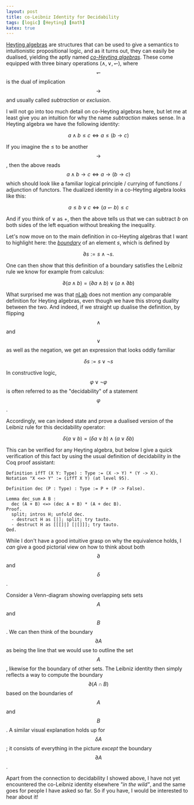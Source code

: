 ```yaml
---
layout: post
title: co-Leibniz Identity for Decidability
tags: [logic] [Heyting] [math]
katex: true
---
```


[Heyting algebras](https://ncatlab.org/nlab/show/Heyting+algebra) are structures that can be used to give a semantics to intuitionistic propositional logic, and as it turns out, they can easily be dualised, yielding the aptly named [*co-Heyting algebras*](https://ncatlab.org/nlab/show/co-Heyting+algebra). These come equipped with three binary operations $(\land, \lor, \leftharpoondown)$,  where $$\leftharpoondown$$ is the dual of implication $$\to$$ and usually called *subtraction* or *exclusion*.

I will not go into too much detail on co-Heyting algebras here, but let me at least give you an intuition for why the name *subtraction* makes sense. In a Heyting algebra we have the following identity:

$$
 a \land b \leq c \iff a \leq (b \to c)
$$

If you imagine the $\leq$ to be another $$\to$$, then the above reads $$a \land b \to c \iff a \to (b \to c)$$  which should look like a familiar logical principle / currying of functions / adjunction of functors. The dualized identity in a co-Heyting algebra looks like this:

$$
 a \leq b \lor c \iff (a \leftharpoondown b) \leq c
$$

And if you think of $\lor$ as $+$, then the above tells us that we can subtract $b$ on both sides of the left equation without breaking the inequality.

Let's now move on to the main definition in co-Heyting algebras that I want to highlight here: the [*boundary*](https://ncatlab.org/nlab/show/co-Heyting+boundary#definition) of an element $s$, which is defined by

$$
	\partial s := s \land \neg s.
$$

One can then show that this definition of a boundary satisfies the Leibniz rule we know for example from calculus:

$$
	\partial (a \land b) = (\partial a \land b) \lor (a \land \partial b)
$$

What surprised me was that [nLab](https://ncatlab.org/nlab/show/Heyting+algebra#properties) does not mention any comparable definition for Heyting algebras, even though we have this strong duality between the two.
And indeed, if we straight up dualise the definition, by flipping $$\land$$ and $$\lor$$ as well as the negation, we get an expression that looks oddly familiar

$$
	\delta s := s \lor \neg s
$$

In constructive logic, $$\varphi \lor \neg \varphi$$  is often referred to as the "decidability" of a statement $$\varphi$$.

Accordingly, we can indeed state and prove a dualised version of the Leibniz rule for this decidability operator:

$$
	\delta (a \lor b) = (\delta a \lor b) \land (a \lor \delta b)
$$

This can be verified for any Heyting algebra, but below I give a quick verification of this fact by using the usual definition of decidability in the Coq proof assistant:
```
Definition iffT (X Y: Type) : Type := (X -> Y) * (Y -> X).
Notation "X <=> Y" := (iffT X Y) (at level 95).

Definition dec (P : Type) : Type := P + (P -> False).

Lemma dec_sum A B :
  dec (A + B) <=> (dec A + B) * (A + dec B).
Proof.
  split; intros H; unfold dec.
  - destruct H as [|]; split; try tauto.
  - destruct H as [[[]|] [|[]]]; try tauto.
Qed.
```
While I don't have a good intuitive grasp on why the equivalence holds, I *can* give a good pictorial view on how to think about both $$\partial$$ and $$\delta$$.

Consider a Venn-diagram showing overlapping sets sets $$A$$ and $$B$$. We can then think of the boundary $$\partial A$$ as being the line that we would use to outline the set $$A$$, likewise for the boundary of other sets. The Leibniz identity then simply reflects a way to compute the boundary $$\partial (A \cap B)$$ based on the boundaries of $$A$$ and $$B$$.
A similar visual explanation holds up for $$\delta A$$; it consists of everything in the picture *except* the boundary $$\partial A$$.

Apart from the connection to decidability I showed above, I have not yet encountered the co-Leibniz identity elsewhere *"in the wild"*, and the same goes for people I have asked so far. So if you have, I would be interested to hear about it!
